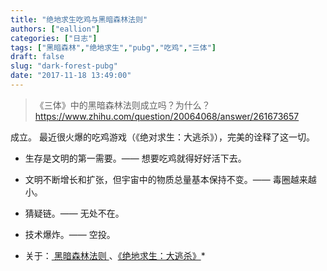 ```yaml
---
title: "绝地求生吃鸡与黑暗森林法则"
authors: ["eallion"]
categories: ["日志"]
tags: ["黑暗森林","绝地求生","pubg","吃鸡","三体"]
draft: false
slug: "dark-forest-pubg"
date: "2017-11-18 13:49:00"
---
```


>《三体》中的黑暗森林法则成立吗？为什么？
> <a href="<<<https://www.zhihu.com/question/20064068/answer/261673657>>>" target="_blank">https://www.zhihu.com/question/20064068/answer/261673657</a>

成立。
最近很火爆的吃鸡游戏（《绝对求生：大逃杀》），完美的诠释了这一切。

- 生存是文明的第一需要。—— 想要吃鸡就得好好活下去。
- 文明不断增长和扩张，但宇宙中的物质总量基本保持不变。—— 毒圈越来越小。
- 猜疑链。—— 无处不在。
- 技术爆炸。—— 空投。

- 关于：<a href="https://baike.baidu.com/view/5611138.htm" target="_blank"> 黑暗森林法则 </a> 、<a href="http://store.steampowered.com/app/578080/PLAYERUNKNOWNS_BATTLEGROUNDS/" target="_blank">《绝地求生：大逃杀》</a>*
